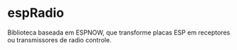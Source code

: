 # espRadio
Biblioteca baseada em ESPNOW, que transforme placas ESP em receptores ou transmissores de radio controle.
